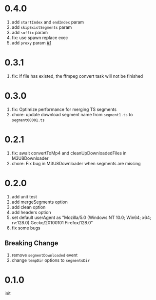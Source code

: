 # 0.4.0

1. add `startIndex` and `endIndex` param
2. add `skipExistSegments` param
3. add `suffix` param
4. fix: use spawn replace exec
5. add `proxy` param [#1](https://github.com/renmu123/m3u8-downloader/pull/1)

# 0.3.1

1. fix: If file has existed, the ffmpeg convert task will not be finished

# 0.3.0

1. fix: Optimize performance for merging TS segments
2. chore: update download segment name from `segment1.ts` to `segment00001.ts`

# 0.2.1

1. fix: await convertToMp4 and cleanUpDownloadedFiles in M3U8Downloader
2. chore: Fix bug in M3U8Downloader when segments are missing

# 0.2.0

1. add unit test
2. add mergeSegments option
3. add clean option
4. add headers option
5. set default userAgent as "Mozilla/5.0 (Windows NT 10.0; Win64; x64; rv:128.0) Gecko/20100101 Firefox/128.0"
6. fix some bugs

## Breaking Change

1. remove `segmentDownloaded` event
2. change `tempDir` options to `segmentsDir`

# 0.1.0

init
